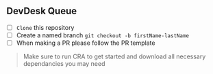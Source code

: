 ## DevDesk Queue

- [ ] `Clone` this repository
- [ ] Create a named branch `git checkout -b firstName-lastName`
- [ ] When making a PR please follow the PR template

> Make sure to run CRA to get started and download all necessary dependancies you may need
